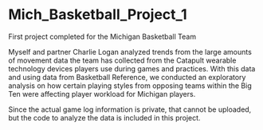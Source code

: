 # Mich_Basketball_Project_1 
First project completed for the Michigan Basketball Team

Myself and partner Charlie Logan analyzed trends from the large amounts of movement data the team has collected from the Catapult wearable technology devices players use during games and practices. With this data and using data from Basketball Reference, we conducted an exploratory analysis on how certain playing styles from opposing teams within the Big Ten were affecting player workload for Michigan players.

Since the actual game log information is private, that cannot be uploaded, but the code to analyze the data is included in this project.
